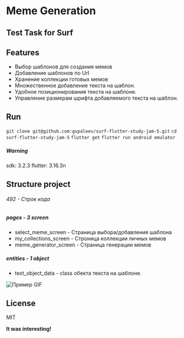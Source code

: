 # Meme Generation
## Test Task for Surf

## Features
- Выбор шаблонов для создания мемов
- Добавление шаблонов по Url
- Хранение коллекции готовых мемов
- Множественное добавление текста на шаблон.
- Удобное позиционирования текста на шаблоне.
- Управление размерам шрифта добавляемого текста на шаблон.

## Run
```git clone git@github.com:gvpaleev/surf-flutter-study-jam-5.git```
```cd surf-flutter-study-jam-5```
```flutter get```
```flutter run android emulator```

##### Warning
  sdk: 3.2.3
  flutter: 3.16.3n


## Structure project
######  492 - Строк кода
##### pages - 3 screen
- select_meme_screen - Страница выбора/добавления шаблона
- my_collections_screen - Строница коллекции личных мемов
- meme_generator_screen - Страница генерации мемов
##### entities - 1 object
- text_object_data - class обекта текста на шаблоне.



![Пример GIF](https://pouch.jumpshare.com/preview/nB9CVD1pvc9JbPtGFO7_4pJvc0fbgr9WipTLQnDvHfSGrq1lOpq0scDZQTlHxtfYgG7hE86RM9b_dnBjaoI5S3sYs7AqeTnRZlb-M2_RBdA)

## License

MIT

**It was interesting!**
